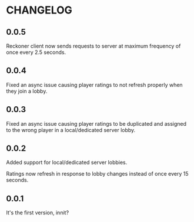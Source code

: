 # CHANGELOG

## 0.0.5
Reckoner client now sends requests to server at maximum frequency of once every 2.5 seconds.

## 0.0.4
Fixed an async issue causing player ratings to not refresh properly when they join a lobby.

## 0.0.3
Fixed an async issue causing player ratings to be duplicated and assigned to the wrong player in a local/dedicated server lobby.

## 0.0.2
Added support for local/dedicated server lobbies.

Ratings now refresh in response to lobby changes instead of once every 15 seconds.

## 0.0.1
It's the first version, innit?